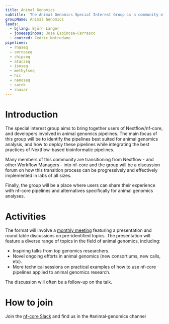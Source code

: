 ```yaml
---
title: Animal Genomics
subtitle: 'The Animal Genomics Special Interest Group is a community of researchers and practitioners interested in the application of genomics to animal breeding and genetics.'
groupName: Animal Genomics
leads:
  - bjlang: Björn Langer
  - joseespinosa: Jose Espinosa-Carrasco
  - cnotred: Cedric Notredame
pipelines:
  - rnaseq
  - smrnaseq
  - chipseq
  - atacseq
  - isoseq
  - methylseq
  - hic
  - nanoseq
  - sarek
  - rnavar
---
```


# Introduction

The special interest group aims to bring together users of Nextflow/nf-core, and developers involved in animal genomics pipelines. The main focus of this group will be to identify the pipelines best suited for animal genomics analysis, and how to deploy these pipelines while integrating the best practices of Nextflow-based bioinformatic pipelines.

Many members of this community are transitioning from Nextflow - and other Workflow Managers - into nf-core and the group will be a discussion forum on how this transition process can be progressively and effectively implemented in labs of all sizes.

Finally, the group will be a place where users can share their experience with nf-core pipelines and alternatives specifically for animal genomics analyses.

# Activities

The format will involve a [monthly meeting](/special-interest-groups/animal-genomics/meetings.md) featuring a presentation and round table discussions on pre-identified topics. The presentation will feature a diverse range of topics in the field of animal genomics, including:

- Inspiring talks from top genomics researchers.
- Novel ongoing efforts in animal genomics (new consortiums, new calls, etc).
- More technical sessions on practical examples of how to use nf-core pipelines applied to animal genomics research.

The discussion will often be a follow-up on the talk.

# How to join

Join the [nf-core Slack](/join#slack) and find us in the #animal-genomics channel

